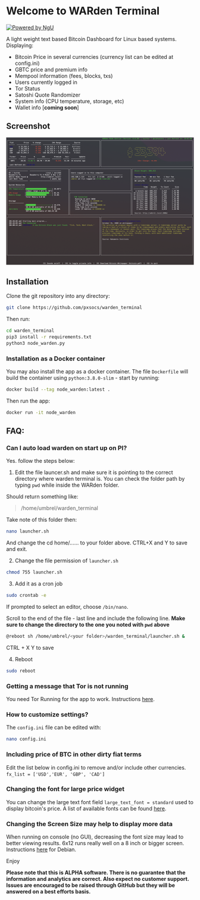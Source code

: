 # Welcome to WARden Terminal

[![Powered by NgU](https://img.shields.io/badge/Powered%20by-NGU%20Technology-orange.svg)](https://bitcoin.org)

A light weight text based Bitcoin Dashboard for Linux based systems.
Displaying:

- Bitcoin Price in several currencies (currency list can be edited at config.ini)
- GBTC price and premium info
- Mempool information (fees, blocks, txs)
- Users currently logged in
- Tor Status
- Satoshi Quote Randomizer
- System info (CPU temperature, storage, etc)
- Wallet info [**coming soon**]

## Screenshot

![ScreenShot](/static/images/screen_shot.jpeg "App Screen Shot")

## Installation

Clone the git repository into any directory:

```bash
git clone https://github.com/pxsocs/warden_terminal
```

Then run:

```bash
cd warden_terminal
pip3 install -r requirements.txt
python3 node_warden.py
```

### Installation as a Docker container

You may also install the app as a docker container. The file `Dockerfile` will build the container using `python:3.8.0-slim` - start by running:

```bash
docker build --tag node_warden:latest .
```

Then run the app:

```bash
docker run -it node_warden
```

## FAQ:

### Can I auto load warden on start up on PI?

Yes. follow the steps below:

1. Edit the file launcer.sh and make sure it is pointing to the correct directory where warden terminal is. You can check the folder path by typing `pwd` while inside the WARden folder.

Should return something like:

> /home/umbrel/warden_terminal

Take note of this folder then:

```bash
nano launcher.sh
```

And change the cd home/...... to your folder above. CTRL+X and Y to save and exit.

2. Change the file permission of `launcher.sh`

```bash
chmod 755 launcher.sh
```

3. Add it as a cron job

```bash
sudo crontab -e
```

If prompted to select an editor, choose `/bin/nano`.

Scroll to the end of the file - last line and include the following line. **Make sure to change the directory to the one you noted with `pwd` above**

```bash
@reboot sh /home/umbrel/<your folder>/warden_terminal/launcher.sh &
```

CTRL + X
Y to save

4. Reboot

```bash
sudo reboot
```

### Getting a message that Tor is not running

You need Tor Running for the app to work. Instructions [here](https://2019.www.torproject.org/docs/debian.html.en).

### How to customize settings?

The `config.ini` file can be edited with:

```bash
nano config.ini
```

### Including price of BTC in other dirty fiat terms

Edit the list below in config.ini to remove and/or include other currencies.
`fx_list = ['USD','EUR', 'GBP', 'CAD']`

### Changing the font for large price widget

You can change the large text font field `large_text_font = standard` used to display bitcoin's price.
A list of available fonts can be found [here](http://www.figlet.org/).

### Changing the Screen Size may help to display more data

When running on console (no GUI), decreasing the font size may lead to better viewing results. 6x12 runs really well on a 8 inch or bigger screen. Instructions [here](https://www.raspberrypi-spy.co.uk/2014/04/how-to-change-the-command-line-font-size/#:~:text=Using%20the%20up%2Fdown%20arrow%20keys%20select%20%E2%80%9C16%C3%9732,the%20size%20of%20the%20default.) for Debian.

Enjoy

**Please note that this is ALPHA software. There is no guarantee that the
information and analytics are correct. Also expect no customer support. Issues are encouraged to be raised through GitHub but they will be answered on a best efforts basis.**

